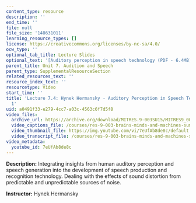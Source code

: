 ```yaml
---
content_type: resource
description: ''
end_time: ''
file: null
file_size: '148631011'
learning_resource_types: []
license: https://creativecommons.org/licenses/by-nc-sa/4.0/
ocw_type: ''
optional_tab_title: Lecture Slides
optional_text: '[Auditory perception in speech technology (PDF - 6.4MB)](/courses/res-9-003-brains-minds-and-machines-summer-course-summer-2015/resources/mitres_9_003sum15_lec7-4)'
parent_title: Unit 7. Audition and Speech
parent_type: SupplementalResourceSection
related_resources_text: ''
resource_index_text: ''
resourcetype: Video
start_time: ''
title: 'Lecture 7.4: Hynek Hermansky - Auditory Perception in Speech Technology Part
  1'
uid: a0491f33-e279-4cc7-a03c-4563c6f7d5f8
video_files:
  archive_url: https://archive.org/download/MITRES.9-003SU15/MITRES9_003SU15_Lecture_7-4_300k.mp4
  video_captions_file: /courses/res-9-003-brains-minds-and-machines-summer-course-summer-2015/9be6be36b9ec5f22946b6db310cc37e9_7eUfAb8de8c.vtt
  video_thumbnail_file: https://img.youtube.com/vi/7eUfAb8de8c/default.jpg
  video_transcript_file: /courses/res-9-003-brains-minds-and-machines-summer-course-summer-2015/ce07538d3db26e5e36dbac28290ec86d_7eUfAb8de8c.pdf
video_metadata:
  youtube_id: 7eUfAb8de8c
---
```


**Description:** Integrating insights from human auditory perception and speech generation into the development of speech production and recognition technology. Dealing with the effects of sound distortion from predictable and unpredictable sources of noise.

**Instructor:** Hynek Hermansky

